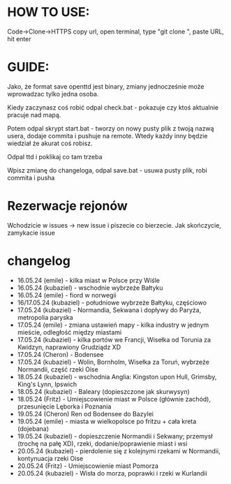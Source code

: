 # HOW TO USE:
Code->Clone->HTTPS copy url, open terminal, type "git clone ", paste URL, hit enter

# GUIDE:

Jako, że format save openttd jest binary, zmiany jednocześnie może wprowadzac tylko jedna osoba. 

Kiedy zaczynasz coś robić odpal check.bat - pokazuje czy ktoś aktualnie pracuje nad mapą.

Potem odpal skrypt start.bat - tworzy on nowy pusty plik z twoją nazwą usera, dodaje commita i pushuje na remote. Wtedy każdy inny będzie wiedział że akurat coś robisz.

Odpal ttd i poklikaj co tam trzeba

Wpisz zmianę do changeloga, odpal save.bat - usuwa pusty plik, robi commita i pusha

# Rezerwacje rejonów
Wchodzicie w issues -> new issue i piszecie co bierzecie. Jak skończycie, zamykacie issue


# changelog

- 16.05.24 (emile) - kilka miast w Polsce przy Wiśle
- 16.05.24 (kubaziel) - wschodnie wybrzeże Bałtyku
- 16.05.24 (emile) - fiord w norwegii
- 16/17.05.24 (kubaziel) - południowe wybrzeże Bałtyku, częściowo
- 17.05.24 (kubaziel) - Normandia, Sekwana i dopływy do Paryża, metropolia paryska
- 17.05.24 (emile) - zmiana ustawień mapy - kilka industry w jednym mieście, odległość między miastami
- 17.05.24 (kubaziel) - kilka portów we Francji, Wisełka od Torunia za Kwidzyn, naprawiony Grudziądz XD
- 17.05.24 (Cheron) - Bodensee
- 17.05.24 (kubaziel) - Wolin, Bornholm, Wisełka za Toruń, wybrzeże Normandii, część rzeki Oise
- 18.05.24 (kubaziel) - wschodnia Anglia: Kingston upon Hull, Grimsby, King's Lynn, Ipswich
- 18.05.24 (kubaziel) - Baleary (dopieszczone jak skurwysyn)
- 18.05.24 (Fritz) - Umiejscowienie miast w Polsce (głównie zachód), przesunięcie Lęborka i Poznania
- 19.05.24 (Cheron) Ren od Bodensee do Bazylei
- 19.05.24 (emile) - miasta w wielkopolsce po fritzu + cała kreta (dojebana)
- 19.05.24 (kubaziel) - dopieszczenie Normandii i Sekwany; przemysł (trochę na pałę XD), rzeki, dodanie/poprawienie miast i wsi
- 20.05.24 (kubaziel) - pierdolenie się z kolejnymi rzekami w Normandii, kontynuacja rzeki Oise
- 20.05.24 (Fritz) - Umiejscowienie miast Pomorza
- 20.05.24 (kubaziel) - Wisła do morza, poprawki i rzeki w Kurlandii
